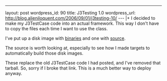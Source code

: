 --- 
layout: post
wordpress_id: 90
title: J3Testing 1.0
wordpress_url: http://blog.alieniloquent.com/2006/09/01/j3testing-10/
--- |+
I decided to make my J3TestCase code into an actual framework. This way I
don't have to copy the files each time I want to use the class.

I've put up a disk image with [binaries][1] and one with [source][2].

The source is worth looking at, especially to see how I made targets to
automatically build those disk images.

These replace the old J3TestCase code I had posted, and I've removed that
tarball. So, sorry if I broke that link. This is a much better way to deploy
anyway.

   [1]: http://www.alieniloquent.com/code/J3Testing-1.0.dmg

   [2]: http://www.alieniloquent.com/code/J3Testing-Source-1.0.dmg

